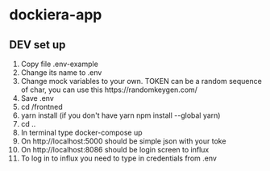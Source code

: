 # dockiera-app

## DEV set up
<ol>
  <li>Copy file .env-example</li>
  <li>Change its name to .env</li>
  <li>Change mock variables to your own. TOKEN can be a random sequence of char, you can use this https://randomkeygen.com/</li>
  <li>Save .env</li>
  <li> cd /frontned </li>
  <li> yarn install (if you don't have yarn npm install --global yarn) </li>
  <li> cd .. </li>
  <li>In terminal type docker-compose up</li>
  <li>On http://localhost:5000 should be simple json with your toke</li>
  <li>On http://localhost:8086 should be login screen to influx</li>
  <li>To log in to influx you need to type in credentials from .env</li>
</ol>
